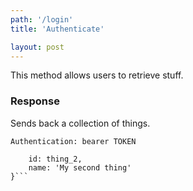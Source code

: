 ```yaml
---
path: '/login'
title: 'Authenticate'

layout: post
---
```


This method allows users to retrieve stuff.

### Response

Sends back a collection of things.

```Authentication: bearer TOKEN```

```{
    id: thing_2,
    name: 'My second thing'
}```